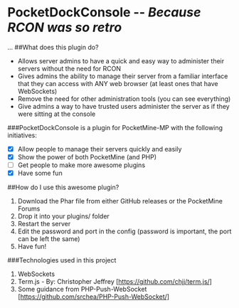 PocketDockConsole -- *Because RCON was so retro*
=================
...
##What does this plugin do?
- Allows server admins to have a quick and easy way to administer their servers without the need for RCON
- Gives admins the ability to manage their server from a familiar interface that they can access with ANY web browser (at least ones that have WebSockets)
- Remove the need for other administration tools (you can see everything)
- Give admins a way to have trusted users administer the server as if they were sitting at the console

###PocketDockConsole is a plugin for PocketMine-MP with the following initiatives:
- [x] Allow people to manage their servers quickly and easily
- [x] Show the power of both PocketMine (and PHP)
- [ ] Get people to make more awesome plugins
- [x] Have some fun

##How do I use this awesome plugin?
1. Download the Phar file from either GitHub releases or the PocketMine Forums
2. Drop it into your plugins/ folder
3. Restart the server
4. Edit the password and port in the config (password is important, the port can be left the same)
5. Have fun!

###Technologies used in this project

1. WebSockets
2. Term.js - By: Christopher Jeffrey [https://github.com/chjj/term.js/]
3. Some guidance from PHP-Push-WebSocket [https://github.com/srchea/PHP-Push-WebSocket/]

